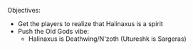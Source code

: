 Objectives:

* Get the players to realize that Halinaxus is a spirit
* Push the Old Gods vibe:
	* Halinaxus is Deathwing/N'zoth (Utureshk is Sargeras)